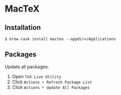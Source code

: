 # MacTeX

## Installation

```ShellSession
$ brew cask install mactex --appdir=/Applications
```

## Packages

Update all packages:

1. Open `TeX Live Utility`
2. Click `Actions ‣ Refresh Package List`
3. Click `Actions ‣ Update All Packages`

